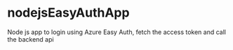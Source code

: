 # nodejsEasyAuthApp
Node js app to login using Azure Easy Auth, fetch the access token and call the backend api

